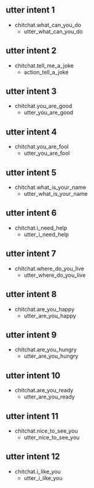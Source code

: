 ## utter intent 1
* chitchat.what_can_you_do
  - utter_what_can_you_do

## utter intent 2
* chitchat.tell_me_a_joke
  - action_tell_a_joke

## utter intent 3
* chitchat.you_are_good
  - utter_you_are_good

## utter intent 4
* chitchat.you_are_fool
  - utter_you_are_fool

## utter intent 5
* chitchat.what_is_your_name
  - utter_what_is_your_name

## utter intent 6
* chitchat.i_need_help
  - utter_i_need_help

## utter intent 7
* chitchat.where_do_you_live
  - utter_where_do_you_live

## utter intent 8
* chitchat.are_you_happy
  - utter_are_you_happy

## utter intent 9
* chitchat.are_you_hungry
  - utter_are_you_hungry

## utter intent 10
* chitchat.are_you_ready
  - utter_are_you_ready

## utter intent 11
* chitchat.nice_to_see_you
  - utter_nice_to_see_you

## utter intent 12
* chitchat.i_like_you
  - utter_i_like_you